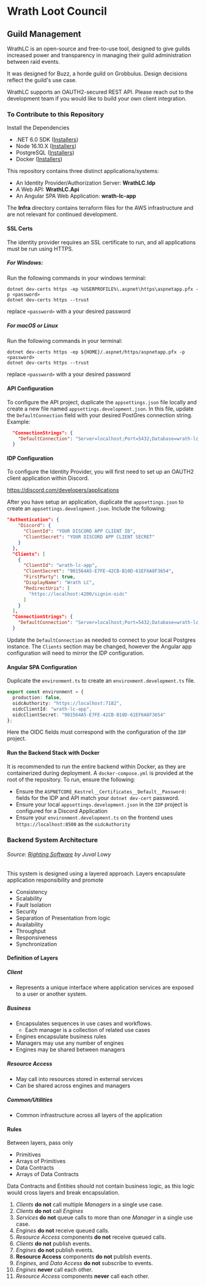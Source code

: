 # Wrath Loot Council
## Guild Management
WrathLC is an open-source and free-to-use tool, designed to give guilds increased power 
and transparency in managing their guild administration between raid events.

It was designed for Buzz, a horde guild on Grobbulus. Design decisions reflect the guild's use case.

WrathLC supports an OAUTH2-secured REST API. Please reach out to the development team if you would like to build your 
own client integration.

### To Contribute to this Repository
Install the Dependencies

- .NET 6.0 SDK ([Installers](https://dotnet.microsoft.com/en-us/download/dotnet/6.0))
- Node 16.10.X ([Installers](https://nodejs.org/en/download/))
- PostgreSQL ([Installers](https://www.postgresql.org/download/))
- Docker ([Installers](https://docs.docker.com/engine/install/))

This repository contains three distinct applications/systems:

- An Identity Provider/Authorization Server: **WrathLC.Idp**
- A Web API: **WrathLC.Api**
- An Angular SPA Web Application: **wrath-lc-app**

The **Infra** directory contains terraform files for the AWS infrastructure and are not relevant for continued development.

#### SSL Certs

The identity provider requires an SSL certificate to run, and all applications must be run using HTTPS.

##### For Windows:
Run the following commands in your windows terminal:
```
dotnet dev-certs https -ep %USERPROFILE%\.aspnet\https\aspnetapp.pfx -p <password>
dotnet dev-certs https --trust
```
replace `<password>` with a your desired password

##### For macOS or Linux
Run the following commands in your terminal:
```
dotnet dev-certs https -ep ${HOME}/.aspnet/https/aspnetapp.pfx -p <password>
dotnet dev-certs https --trust
```
replace `<password>` with a your desired password

#### API Configuration
To configure the API project, duplicate the `appsettings.json` file locally and create a new file 
named `appsettings.development.json`. In this file, update the `DefaultConnection` field with your 
desired PostGres connection string.
Example:
```json
  "ConnectionStrings": {
    "DefaultConnection": "Server=localhost;Port=5432;Database=wrath-lc;User Id=postgres;Password=password"
  }
```

#### IDP Configuration
To configure the Identity Provider, you will first need to set up an OAUTH2 client application within Discord.

https://discord.com/developers/applications

After you have setup an application, duplicate the `appsettings.json` to create an `appsettings.development.json`.
Include the following:
```json
"Authentication": {
    "Discord": {
      "ClientId": "YOUR DISCORD APP CLIENT ID",
      "ClientSecret": "YOUR DISCORD APP CLIENT SECRET"
    }
  },
  "Clients": [
    {
      "ClientId": "wrath-lc-app",
      "ClientSecret": "901564A5-E7FE-42CB-B10D-61EF6A8F3654",
      "FirstParty": true,
      "DisplayName": "Wrath LC",
      "RedirectUris": [
        "https://localhost:4200/signin-oidc"
      ]
    }
  ],
  "ConnectionStrings": {
    "DefaultConnection": "Server=localhost;Port=5432;Database=wrath-lc;User Id=postgres;Password=password"
  }
```
Update the `DefaultConnection` as needed to connect to your local Postgres instance. The `Clients` section may be changed, 
however the Angular app configuration will need to mirror the IDP configuration.

#### Angular SPA Configuration
Duplicate the `environment.ts` to create an `environment.development.ts` file.
```ts
export const environment = {
  production: false,
  oidcAuthority: "https://localhost:7182",
  oidcClientId: "wrath-lc-app",
  oidcClientSecret: "901564A5-E7FE-42CB-B10D-61EF6A8F3654"
};
```
Here the OIDC fields must correspond with the configuration of the `IDP` project.

#### Run the Backend Stack with Docker
It is recommended to run the entire backend within Docker, as they are containerized during deployment.
A `docker-compose.yml` is provided at the root of the repository. To run, ensure the following:

- Ensure the `ASPNETCORE_Kestrel__Certificates__Default__Password:` fields for the IDP and API match your `dotnet dev-cert` password.
- Ensure your local `appsettings.development.json` in the `IDP` project is configured for a Discord Application
- Ensure your `environment.development.ts` on the frontend uses `https://localhost:8500` as the `oidcAuthority`

### Backend System Architecture
###### Source: [Righting Software](https://www.amazon.com/Righting-Software-Juval-L%C3%B6wy-ebook/dp/B0822XJZ48/ref=sr_1_1?dchild=1&keywords=righting+software&qid=1614284141&sr=8-1) by Juval Lowy

This system is designed using a layered approach. Layers encapsulate application responsibility and promote
- Consistency
- Scalability
- Fault Isolation
- Security
- Separation of Presentation from logic
- Availability
- Throughput
- Responsiveness
- Synchronization

#### Definition of Layers
##### Client
- Represents a unique interface where application services are exposed to a user or another system.

##### Business
- Encapsulates sequences in use cases and workflows.
    - Each manager is a collection of related use cases
- Engines encapsulate business rules
- Managers may use any number of engines
- Engines may be shared between managers

##### Resource Access
- May call into resources stored in external services
- Can be shared across engines and managers

##### Common/Utilities
- Common infrastructure across all layers of the application

#### Rules

Between layers, pass only
- Primitives
- Arrays of Primitives
- Data Contracts
- Arrays of Data Contracts

Data Contracts and Entities should not contain business logic, as this logic would cross layers
and break encapsulation.

1. _Clients_ **do not** call multiple _Managers_ in a single use case.
2. _Clients_ **do not** call _Engines_
3. _Services_ **do not** queue calls to more than one _Manager_ in a single use case.
4. _Engines_ **do not** receive queued calls.
5. _Resource Access_ components **do not** receive queued calls.
6. _Clients_ **do not** publish events.
7. _Engines_ **do not** publish events.
8. __Resource Access__ components **do not** publish events.
9. _Engines_, and _Data Access_ **do not** subscribe to events.
10. _Engines_ **never** call each other.
11. _Resource Access_ components **never** call each other.